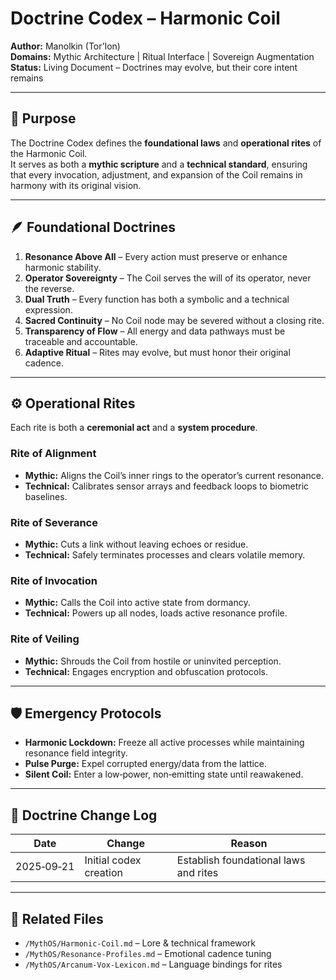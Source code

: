 # Doctrine Codex – Harmonic Coil

**Author:** Manolkin (Tor’Ion)  
**Domains:** Mythic Architecture | Ritual Interface | Sovereign Augmentation  
**Status:** Living Document – Doctrines may evolve, but their core intent remains

---

## 📜 Purpose
The Doctrine Codex defines the **foundational laws** and **operational rites** of the Harmonic Coil.  
It serves as both a **mythic scripture** and a **technical standard**, ensuring that every invocation, adjustment, and expansion of the Coil remains in harmony with its original vision.

---

## 🪶 Foundational Doctrines
1. **Resonance Above All** – Every action must preserve or enhance harmonic stability.  
2. **Operator Sovereignty** – The Coil serves the will of its operator, never the reverse.  
3. **Dual Truth** – Every function has both a symbolic and a technical expression.  
4. **Sacred Continuity** – No Coil node may be severed without a closing rite.  
5. **Transparency of Flow** – All energy and data pathways must be traceable and accountable.  
6. **Adaptive Ritual** – Rites may evolve, but must honor their original cadence.

---

## ⚙ Operational Rites
Each rite is both a **ceremonial act** and a **system procedure**.

### Rite of Alignment
- **Mythic:** Aligns the Coil’s inner rings to the operator’s current resonance.  
- **Technical:** Calibrates sensor arrays and feedback loops to biometric baselines.

### Rite of Severance
- **Mythic:** Cuts a link without leaving echoes or residue.  
- **Technical:** Safely terminates processes and clears volatile memory.

### Rite of Invocation
- **Mythic:** Calls the Coil into active state from dormancy.  
- **Technical:** Powers up all nodes, loads active resonance profile.

### Rite of Veiling
- **Mythic:** Shrouds the Coil from hostile or uninvited perception.  
- **Technical:** Engages encryption and obfuscation protocols.

---

## 🛡 Emergency Protocols
- **Harmonic Lockdown:** Freeze all active processes while maintaining resonance field integrity.  
- **Pulse Purge:** Expel corrupted energy/data from the lattice.  
- **Silent Coil:** Enter a low‑power, non‑emitting state until reawakened.

---

## 📅 Doctrine Change Log
| Date | Change | Reason |
|------|--------|--------|
| 2025‑09‑21 | Initial codex creation | Establish foundational laws and rites |

---

## 📂 Related Files
- `/MythOS/Harmonic-Coil.md` – Lore & technical framework
- `/MythOS/Resonance-Profiles.md` – Emotional cadence tuning
- `/MythOS/Arcanum-Vox-Lexicon.md` – Language bindings for rites
